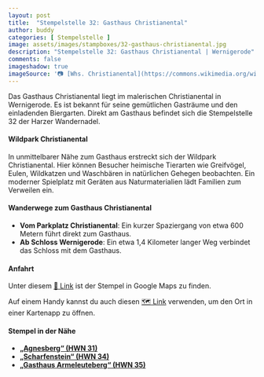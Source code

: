 ```yaml
---
layout: post
title:  "Stempelstelle 32: Gasthaus Christianental"
author: buddy
categories: [ Stempelstelle ]
image: assets/images/stampboxes/32-gasthaus-christianental.jpg
description: "Stempelstelle 32: Gasthaus Christianental | Wernigerode"
comments: false
imageshadow: true
imageSource: '📷 [Whs. Christianental](https://commons.wikimedia.org/wiki/File:Whs._Christianental.jpg) von <a href="https://de.wikipedia.org/wiki/Benutzer:Hejkal" class="extiw" title="de:Benutzer:Hejkal">Benutzer:Hejkal</a> unter Lizenz [CC BY-SA 2.0 de](https://creativecommons.org/licenses/by-sa/2.0/de/deed.en)'
---
```


Das Gasthaus Christianental liegt im malerischen Christianental in Wernigerode. Es ist bekannt für seine gemütlichen Gasträume und den einladenden Biergarten. Direkt am Gasthaus befindet sich die Stempelstelle 32 der Harzer Wandernadel.

#### Wildpark Christianental

In unmittelbarer Nähe zum Gasthaus erstreckt sich der Wildpark Christianental. Hier können Besucher heimische Tierarten wie Greifvögel, Eulen, Wildkatzen und Waschbären in natürlichen Gehegen beobachten. Ein moderner Spielplatz mit Geräten aus Naturmaterialien lädt Familien zum Verweilen ein.

#### Wanderwege zum Gasthaus Christianental

- **Vom Parkplatz Christianental**: Ein kurzer Spaziergang von etwa 600 Metern führt direkt zum Gasthaus.
- **Ab Schloss Wernigerode**: Ein etwa 1,4 Kilometer langer Weg verbindet das Schloss mit dem Gasthaus.

#### Anfahrt

Unter diesem [📍 Link](https://www.google.com/maps/dir/?api=1&origin=&destination=51.82772%2C%2010.81290) ist der Stempel in Google Maps zu finden.

<div class="android-only">
  Auf einem Handy kannst du auch diesen 
  <a href="geo:51.82772,10.81290">🗺️ Link</a> 
  verwenden, um den Ort in einer Kartenapp zu öffnen.
  <p></p>
</div>

#### Stempel in der Nähe

- [**„Agnesberg“ (HWN 31)**](/stempelstelle-31-agnesberg)
- [**„Scharfenstein“ (HWN 34)**](/stempelstelle-34-scharfenstein)
- [**„Gasthaus Armeleuteberg“ (HWN 35)**](/stempelstelle-35-gasthaus-armeleuteberg)
